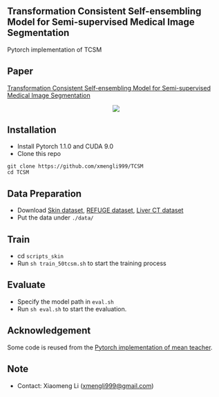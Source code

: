 ## Transformation Consistent Self-ensembling Model for Semi-supervised Medical Image Segmentation

Pytorch implementation of TCSM <br/>

## Paper
[Transformation Consistent Self-ensembling Model for Semi-supervised Medical Image Segmentation](https://arxiv.org/pdf/1903.00348.pdf)
<br/>
<p align="center">
  <img src="figure/framework.png">
</p>

## Installation
* Install Pytorch 1.1.0 and CUDA 9.0
* Clone this repo
```
git clone https://github.com/xmengli999/TCSM
cd TCSM
```

## Data Preparation
* Download [Skin dataset](https://challenge.kitware.com/#phase/5841916ccad3a51cc66c8db0), [REFUGE dataset](https://refuge.grand-challenge.org/REFUGE2018/), [Liver CT dataset](https://competitions.codalab.org/competitions/17094#phases) <br/>
* Put the data under `./data/`

## Train
* cd `scripts_skin` 
* Run `sh train_50tcsm.sh` to start the training process

## Evaluate
* Specify the model path in `eval.sh`
* Run `sh eval.sh` to start the evaluation.

## Acknowledgement
Some code is reused from the [Pytorch implementation of mean teacher](https://github.com/CuriousAI/mean-teacher). 

## Note
* Contact: Xiaomeng Li (xmengli999@gmail.com)
